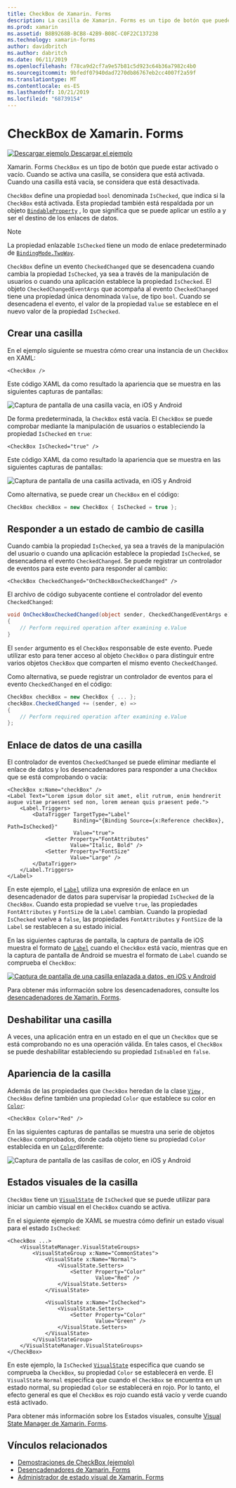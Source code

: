```yaml
---
title: CheckBox de Xamarin. Forms
description: La casilla de Xamarin. Forms es un tipo de botón que puede estar activado o vacío. Cuando se activa una casilla, se considera que está activada. Cuando una casilla está vacía, se considera que está desactivada.
ms.prod: xamarin
ms.assetid: B8B9268B-BCB8-42B9-B08C-C0F22C137238
ms.technology: xamarin-forms
author: davidbritch
ms.author: dabritch
ms.date: 06/11/2019
ms.openlocfilehash: f78ca9d2cf7a9e57b81c5d923c64b36a7982c4b0
ms.sourcegitcommit: 9bfedf07940dad7270db86767eb2cc4007f2a59f
ms.translationtype: MT
ms.contentlocale: es-ES
ms.lasthandoff: 10/21/2019
ms.locfileid: "68739154"
---
```

# <a name="xamarinforms-checkbox"></a>CheckBox de Xamarin. Forms

[![Descargar ejemplo](~/media/shared/download.png) Descargar el ejemplo](https://docs.microsoft.com/samples/xamarin/xamarin-forms-samples/userinterface-checkboxdemos/)

Xamarin. Forms `CheckBox` es un tipo de botón que puede estar activado o vacío. Cuando se activa una casilla, se considera que está activada. Cuando una casilla está vacía, se considera que está desactivada.

`CheckBox` define una propiedad `bool` denominada `IsChecked`, que indica si la `CheckBox` está activada. Esta propiedad también está respaldada por un objeto [`BindableProperty`](xref:Xamarin.Forms.BindableProperty) , lo que significa que se puede aplicar un estilo a y ser el destino de los enlaces de datos.

> [!NOTE]
> La propiedad enlazable `IsChecked` tiene un modo de enlace predeterminado de [`BindingMode.TwoWay`](xref:Xamarin.Forms.BindingMode.TwoWay).

`CheckBox` define un evento `CheckedChanged` que se desencadena cuando cambia la propiedad `IsChecked`, ya sea a través de la manipulación de usuarios o cuando una aplicación establece la propiedad `IsChecked`. El objeto `CheckedChangedEventArgs` que acompaña al evento `CheckedChanged` tiene una propiedad única denominada `Value`, de tipo `bool`. Cuando se desencadena el evento, el valor de la propiedad `Value` se establece en el nuevo valor de la propiedad `IsChecked`.

## <a name="create-a-checkbox"></a>Crear una casilla

En el ejemplo siguiente se muestra cómo crear una instancia de un `CheckBox` en XAML:

```xaml
<CheckBox />
```

Este código XAML da como resultado la apariencia que se muestra en las siguientes capturas de pantallas:

![Captura de pantalla de una casilla vacía, en iOS y Android](checkbox-images/checkbox-empty.png "Casilla vacío")

De forma predeterminada, la `CheckBox` está vacía. El `CheckBox` se puede comprobar mediante la manipulación de usuarios o estableciendo la propiedad `IsChecked` en `true`:

```xaml
<CheckBox IsChecked="true" />
```

Este código XAML da como resultado la apariencia que se muestra en las siguientes capturas de pantallas:

![Captura de pantalla de una casilla activada, en iOS y Android](checkbox-images/checkbox-checked.png "Casilla activada")

Como alternativa, se puede crear un `CheckBox` en el código:

```csharp
CheckBox checkBox = new CheckBox { IsChecked = true };
```

## <a name="respond-to-a-checkbox-changing-state"></a>Responder a un estado de cambio de casilla

Cuando cambia la propiedad `IsChecked`, ya sea a través de la manipulación del usuario o cuando una aplicación establece la propiedad `IsChecked`, se desencadena el evento `CheckedChanged`. Se puede registrar un controlador de eventos para este evento para responder al cambio:

```xaml
<CheckBox CheckedChanged="OnCheckBoxCheckedChanged" />
```

El archivo de código subyacente contiene el controlador del evento `CheckedChanged`:

```csharp
void OnCheckBoxCheckedChanged(object sender, CheckedChangedEventArgs e)
{
    // Perform required operation after examining e.Value
}
```

El `sender` argumento es el `CheckBox` responsable de este evento. Puede utilizar esto para tener acceso al objeto `CheckBox` o para distinguir entre varios objetos `CheckBox` que comparten el mismo evento `CheckedChanged`.

Como alternativa, se puede registrar un controlador de eventos para el evento `CheckedChanged` en el código:

```csharp
CheckBox checkBox = new CheckBox { ... };
checkBox.CheckedChanged += (sender, e) =>
{
    // Perform required operation after examining e.Value
};
```

## <a name="data-bind-a-checkbox"></a>Enlace de datos de una casilla

El controlador de eventos `CheckedChanged` se puede eliminar mediante el enlace de datos y los desencadenadores para responder a una `CheckBox` que se está comprobando o vacía:

```xaml
<CheckBox x:Name="checkBox" />
<Label Text="Lorem ipsum dolor sit amet, elit rutrum, enim hendrerit augue vitae praesent sed non, lorem aenean quis praesent pede.">
    <Label.Triggers>
        <DataTrigger TargetType="Label"
                     Binding="{Binding Source={x:Reference checkBox}, Path=IsChecked}"
                     Value="true">
            <Setter Property="FontAttributes"
                    Value="Italic, Bold" />
            <Setter Property="FontSize"
                    Value="Large" />
        </DataTrigger>
    </Label.Triggers>
</Label>
```

En este ejemplo, el [`Label`](xref:Xamarin.Forms.Label) utiliza una expresión de enlace en un desencadenador de datos para supervisar la propiedad `IsChecked` de la `CheckBox`. Cuando esta propiedad se vuelve `true`, las propiedades `FontAttributes` y `FontSize` de la `Label` cambian. Cuando la propiedad `IsChecked` vuelve a `false`, las propiedades `FontAttributes` y `FontSize` de la `Label` se restablecen a su estado inicial.

En las siguientes capturas de pantalla, la captura de pantalla de iOS muestra el formato de [`Label`](xref:Xamarin.Forms.Label) cuando el `CheckBox` está vacío, mientras que en la captura de pantalla de Android se muestra el formato de `Label` cuando se comprueba el `CheckBox`:

[![Captura de pantalla de una casilla enlazada a datos, en iOS y Android](checkbox-images/checkbox-databinding.png "Casilla enlazado a datos")](checkbox-images/checkbox-databinding-large.png#lightbox "Casilla enlazado a datos")

Para obtener más información sobre los desencadenadores, consulte los [desencadenadores de Xamarin. Forms](~/xamarin-forms/app-fundamentals/triggers.md).

## <a name="disable-a-checkbox"></a>Deshabilitar una casilla

A veces, una aplicación entra en un estado en el que un `CheckBox` que se está comprobando no es una operación válida. En tales casos, el `CheckBox` se puede deshabilitar estableciendo su propiedad `IsEnabled` en `false`.

## <a name="checkbox-appearance"></a>Apariencia de la casilla

Además de las propiedades que `CheckBox` heredan de la clase [`View`](xref:Xamarin.Forms.View) , `CheckBox` define también una propiedad `Color` que establece su color en [`Color`](xref:Xamarin.Forms.Color):

```xaml
<CheckBox Color="Red" />
```

En las siguientes capturas de pantallas se muestra una serie de objetos `CheckBox` comprobados, donde cada objeto tiene su propiedad `Color` establecida en un [`Color`](xref:Xamarin.Forms.Color)diferente:

![Captura de pantalla de las casillas de color, en iOS y Android](checkbox-images/checkbox-colors.png "Casilla coloreado")

## <a name="checkbox-visual-states"></a>Estados visuales de la casilla

`CheckBox` tiene un [`VisualState`](xref:Xamarin.Forms.VisualState) de `IsChecked` que se puede utilizar para iniciar un cambio visual en el `CheckBox` cuando se activa.

En el siguiente ejemplo de XAML se muestra cómo definir un estado visual para el estado `IsChecked`:

```xaml
<CheckBox ...>
    <VisualStateManager.VisualStateGroups>
        <VisualStateGroup x:Name="CommonStates">
            <VisualState x:Name="Normal">
                <VisualState.Setters>
                    <Setter Property="Color"
                            Value="Red" />
                </VisualState.Setters>
            </VisualState>

            <VisualState x:Name="IsChecked">
                <VisualState.Setters>
                    <Setter Property="Color"
                            Value="Green" />
                </VisualState.Setters>
            </VisualState>
        </VisualStateGroup>
    </VisualStateManager.VisualStateGroups>
</CheckBox>
```

En este ejemplo, la `IsChecked` [`VisualState`](xref:Xamarin.Forms.VisualState) especifica que cuando se comprueba la `CheckBox`, su propiedad `Color` se establecerá en verde. El `VisualState` `Normal` especifica que cuando el `CheckBox` se encuentra en un estado normal, su propiedad `Color` se establecerá en rojo. Por lo tanto, el efecto general es que el `CheckBox` es rojo cuando está vacío y verde cuando está activado.

Para obtener más información sobre los Estados visuales, consulte [Visual State Manager de Xamarin. Forms](~/xamarin-forms/user-interface/visual-state-manager.md).

## <a name="related-links"></a>Vínculos relacionados

- [Demostraciones de CheckBox (ejemplo)](https://docs.microsoft.com/samples/xamarin/xamarin-forms-samples/userinterface-checkboxdemos/)
- [Desencadenadores de Xamarin. Forms](~/xamarin-forms/app-fundamentals/triggers.md)
- [Administrador de estado visual de Xamarin. Forms](~/xamarin-forms/user-interface/visual-state-manager.md)
